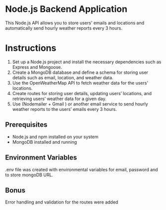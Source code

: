 # Node.js Backend Application

This Node.js API allows you to store users' emails and locations and automatically send hourly weather reports every 3 hours.

# Instructions

1. Set up a Node.js project and install the necessary dependencies such as Express and
   Mongoose.
2. Create a MongoDB database and define a schema for storing user details such as email,
   location, and weather data.
3. Use the OpenWeatherMap API to fetch weather data for the users’ locations.
4. Create routes for storing user details, updating users’ locations, and retrieving users’
   weather data for a given day.
5. Use (Nodemailer + Gmail ) or another email service to send hourly weather reports to
   the users’ emails every 3 hours.

## Prerequisites

- Node.js and npm installed on your system
- MongoDB installed and running

## Environment Variables

.env file was created with environmental variables for email, password and to store mongoDB URL.

## Bonus

Error handling and validation for the routes were added
